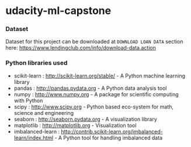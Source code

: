 # udacity-ml-capstone
### Dataset
Dataset for this project can be downloaded at `DOWNLOAD LOAN DATA` section here: https://www.lendingclub.com/info/download-data.action

### Python libraries used
- scikit-learn : http://scikit-learn.org/stable/ - A Python machine learning library
- pandas : http://pandas.pydata.org - A Python data analysis tool
- numpy : http://www.numpy.org - A package for scientific computing with Python
- scipy : http://www.scipy.org - Python based eco-system for math, science and engineering 
- seaborn : http://seaborn.pydata.org - A visualization library
- matplotlib : http://matplotlib.org - Visualization tool
- imbalanced-learn : http://contrib.scikit-learn.org/imbalanced-learn/index.html - A Python tool for handling imbalanced data
